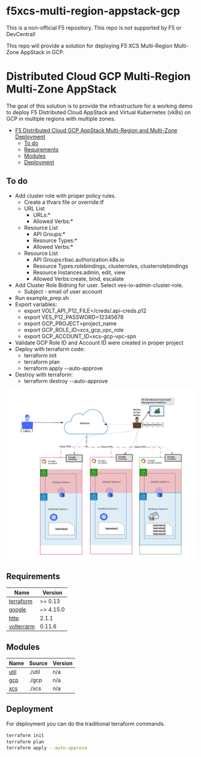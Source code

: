 # f5xcs-multi-region-appstack-gcp

This is a non-official F5 repository.  This repo is not supported by F5 or DevCentral!

This repo will provide a solution for deploying F5 XCS Multi-Region Multi-Zone AppStack in GCP.

# Distributed Cloud GCP Multi-Region Multi-Zone AppStack

The goal of this solution is to provide the infrastructure for a working demo to deploy F5 Distributed Cloud AppStack and Virtual Kubernetes (vk8s) on GCP in multiple regions with multiple zones.
<!--TOC-->

- [F5 Distributed Cloud GCP AppStack Multi-Region and Multi-Zone Deployment](#f5-distribued-cloud-gcp-appstack-multi-region-and-multi-zone-deployment)
  - [To do](#to-do)
  - [Requirements](#requirements)
  - [Modules](#modules)
  - [Deployment](#deployment)

<!--TOC-->

## To do

- Add cluster role with proper policy rules.
    - Create a tfvars file or override.tf
    - URL List
        - URLs:*
        - Allowed Verbs:*
    - Resource List
        - API Groups:*
        - Resource Types:*
        - Allowed Verbs:*
    - Resource List
        - API Groups:rbac.authorization.k8s.io
        - Resource Types:rolebindings, clusterroles, clusterrolebindings
        - Resource Instances:admin, edit, view
        - Allowed Verbs:create, bind, escalate
- Add Cluster Role Bidning for user.  Select ves-io-admin-cluster-role.
    - Subject - email of user account
- Run example_prep.sh
- Export variables:
    - export VOLT_API_P12_FILE=/creds/.api-creds.p12
    - export VES_P12_PASSWORD=12345678
    - export GCP_PROJECT=project_name
    - export GCP_ROLE_ID=xcs_gcp_vpc_role
    - export GCP_ACCOUNT_ID=xcs-gcp-vpc-spn
- Validate GCP Role ID and Account ID were created in proper project
- Deploy with terraform code:
    - terraform init
    - terraform plan
    - terraform apply --auto-approve
- Destroy with terraform:
    - terraform destroy --auto-approve

![Rough Diagram](/images/gcp-appstack.png)

<!-- BEGINNING OF PRE-COMMIT-TERRAFORM DOCS HOOK -->
## Requirements

| Name | Version |
|------|---------|
| <a name="requirement_terraform"></a> [terraform](#requirement\_terraform) | >= 0.13 |
| <a name="requirement_google"></a> [google](#requirement\_google) | ~> 4.15.0 |
| <a name="requirement_http"></a> [http](#requirement\_http) | 2.1.1 |
| <a name="requirement_volterrarm"></a> [volterrarm](#requirement\_volterrarm) | 0.11.6 |

## Modules

| Name | Source | Version |
|------|--------|---------|
| <a name="module_util"></a> [util](#module\_util) | ./util | n/a |
| <a name="module_gcp"></a> [gcp](#module\_gcp) | ./gcp | n/a |
| <a name="module_xcs"></a> [xcs](#module\_xcs) | ./xcs | n/a |

## Deployment

For deployment you can do the traditional terraform commands.

```bash
terraform init
terraform plan
terraform apply --auto-approve
```